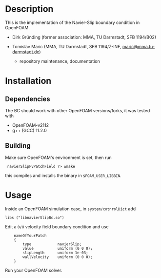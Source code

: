 # Description 

This is the implementation of the Navier-Slip boundary condition in OpenFOAM. 

* Dirk Gründing (former association: MMA, TU Darmstadt, SFB 1194/B02) 

* Tomislav Maric (MMA, TU Darmstadt, SFB 1194/Z-INF, maric@mma.tu-darmstadt.de) 
    * repository maintenance, documentation

# Installation 

## Dependencies 

The BC should work with other OpenFOAM versions/forks, it was tested with

* OpenFOAM-v2112 
* g++ (GCC) 11.2.0

## Building 

Make sure OpenFOAM's environment is set, then run  

```
 navierSlipFvPatchField ?> wmake  
```
this compiles and installs the binary in `$FOAM_USER_LIBBIN`. 

# Usage

Inside an OpenFOAM simulation case, in `system/cotnrolDict` add 

```
libs ("libnavierSlipBc.so")
```

Edit a `0/U` velocity field boundary condition and use  

```
    nameOfYourPatch 
    {
        type            navierSlip;
        value           uniform (0 0 0);
        slipLength      uniform 1e-03;
        wallVelocity    uniform (0 0 0);
    }
```

Run your OpenFOAM solver. 
